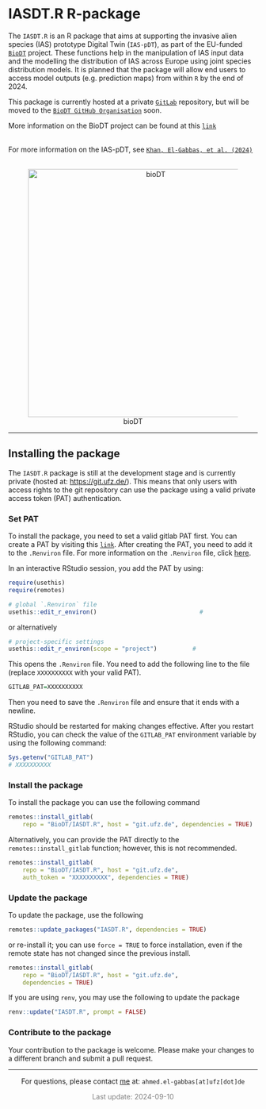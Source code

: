 
# IASDT.R R-package

The `IASDT.R` is an R package that aims at supporting the invasive alien
species (IAS) prototype Digital Twin (`IAS-pDT`), as part of the
EU-funded [`BioDT`](https://biodt.eu/) project. These functions help in
the manipulation of IAS input data and the modelling the distribution of
IAS across Europe using joint species distribution models. It is planned
that the package will allow end users to access model outputs
(e.g. prediction maps) from within `R` by the end of 2024.

This package is currently hosted at a private
[`GitLab`](https://git.ufz.de/biodt/IASDT.R) repository, but will be
moved to the [`BioDT GitHub Organisation`](https://github.com/BioDT)
soon.

More information on the BioDT project can be found at this
[`link`](https://biodt.eu/) <br/><br/>

For more information on the IAS-pDT, see
[`Khan, El-Gabbas, et al. (2024)`](https://doi.org/10.3897/rio.10.e124579)
<br/><br/>

<center>

<figure>
<img
src="https://git.ufz.de/uploads/-/system/group/avatar/4444/biodt.png"
width="500" alt="bioDT" />
<figcaption aria-hidden="true">bioDT</figcaption>
</figure>

</center>
<hr>

## Installing the package

The `IASDT.R` package is still at the development stage and is currently
private (hosted at: <https://git.ufz.de/>). This means that only users
with access rights to the git repository can use the package using a
valid private access token (PAT) authentication.

### Set PAT

To install the package, you need to set a valid gitlab PAT first. You
can create a PAT by visiting this
[`link`](https://git.ufz.de/biodt/IASDT.R/-/settings/access_tokens).
After creating the PAT, you need to add it to the `.Renviron` file. For
more information on the `.Renviron` file, click
[here](https://support.posit.co/hc/en-us/articles/360047157094-Managing-R-with-Rprofile-Renviron-Rprofile-site-Renviron-site-rsession-conf-and-repos-conf).

In an interactive RStudio session, you add the PAT by using:

``` r
require(usethis)
require(remotes)
```

``` r
# global `.Renviron` file
usethis::edit_r_environ()                             #
```

or alternatively

``` r
# project-specific settings
usethis::edit_r_environ(scope = "project")          #
```

This opens the `.Renviron` file. You need to add the following line to
the file (replace `XXXXXXXXXX` with your valid PAT).

``` r
GITLAB_PAT=XXXXXXXXXX
```

Then you need to save the `.Renviron` file and ensure that it ends with
a newline.

RStudio should be restarted for making changes effective. After you
restart RStudio, you can check the value of the `GITLAB_PAT` environment
variable by using the following command:

``` r
Sys.getenv("GITLAB_PAT")
# XXXXXXXXXX
```

### Install the package

To install the package you can use the following command

``` r
remotes::install_gitlab(
    repo = "BioDT/IASDT.R", host = "git.ufz.de", dependencies = TRUE)
```

Alternatively, you can provide the PAT directly to the
`remotes::install_gitlab` function; however, this is not recommended.

``` r
remotes::install_gitlab(
    repo = "BioDT/IASDT.R", host = "git.ufz.de",
    auth_token = "XXXXXXXXXX", dependencies = TRUE)
```

### Update the package

To update the package, use the following

``` r
remotes::update_packages("IASDT.R", dependencies = TRUE)
```

or re-install it; you can use `force = TRUE` to force installation, even
if the remote state has not changed since the previous install.

``` r
remotes::install_gitlab(
    repo = "BioDT/IASDT.R", host = "git.ufz.de",
    dependencies = TRUE)
```

If you are using `renv`, you may use the following to update the package

``` r
renv::update("IASDT.R", prompt = FALSE)
```

### Contribute to the package

Your contribution to the package is welcome. Please make your changes to
a different branch and submit a pull request.

<hr>
<center>

For questions, please contact [me](https://elgabbas.netlify.app/) at:
`ahmed.el-gabbas[at]ufz[dot]de`

<span style="     color: grey !important;">Last update:
2024-09-10</span>

</center>
